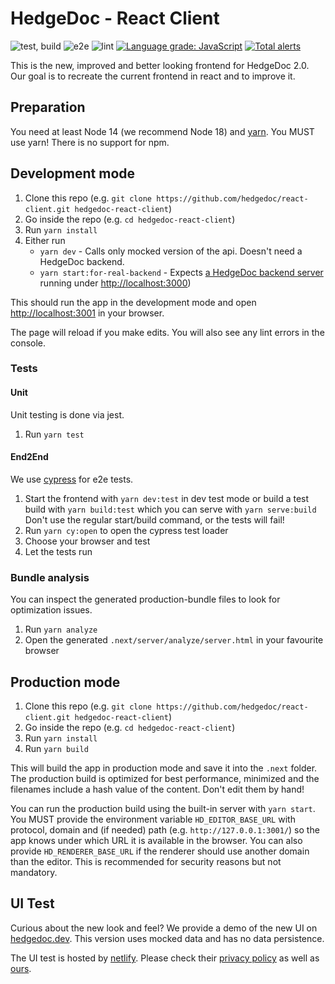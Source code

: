 <!--
SPDX-FileCopyrightText: 2021 The HedgeDoc developers (see AUTHORS file)

SPDX-License-Identifier: CC-BY-SA-4.0
-->

# HedgeDoc - React Client

![test, build](https://github.com/hedgedoc/react-client/workflows/test,%20build/badge.svg)
![e2e](https://github.com/hedgedoc/react-client/workflows/e2e/badge.svg)
![lint](https://github.com/hedgedoc/react-client/workflows/lint/badge.svg)
[![Language grade: JavaScript](https://img.shields.io/lgtm/grade/javascript/g/hedgedoc/react-client.svg?logo=lgtm&logoWidth=18)](https://lgtm.com/projects/g/hedgedoc/react-client/context:javascript)
[![Total alerts](https://img.shields.io/lgtm/alerts/g/hedgedoc/react-client.svg?logo=lgtm&logoWidth=18)](https://lgtm.com/projects/g/hedgedoc/react-client/alerts/)

This is the new, improved and better looking frontend for HedgeDoc 2.0. Our goal is to recreate the current frontend in
react and to improve it.

## Preparation

You need at least Node 14 (we recommend Node 18) and [yarn](https://yarnpkg.com/).
You MUST use yarn! There is no support for npm.

## Development mode

1. Clone this repo (e.g. `git clone https://github.com/hedgedoc/react-client.git hedgedoc-react-client`)
2. Go inside the repo (e.g. `cd hedgedoc-react-client`)
3. Run `yarn install`
4. Either run
    - `yarn dev` - Calls only mocked version of the api. Doesn't need a HedgeDoc backend.
    - `yarn start:for-real-backend` -
      Expects [a HedgeDoc backend server](https://github.com/hedgedoc/hedgedoc/tree/develop) running
      under [http://localhost:3000](http://localhost:3000))

This should run the app in the development mode and open [http://localhost:3001](http://localhost:3001) in your browser.

The page will reload if you make edits. You will also see any lint errors in the console.

### Tests

#### Unit

Unit testing is done via jest.

1. Run `yarn test`

#### End2End

We use [cypress](https://cypress.io) for e2e tests.

1. Start the frontend with `yarn dev:test` in dev test mode or build a test build with `yarn build:test` which you can
   serve with `yarn serve:build`
   Don't use the regular start/build command, or the tests will fail!
2. Run `yarn cy:open` to open the cypress test loader
3. Choose your browser and test
4. Let the tests run

### Bundle analysis

You can inspect the generated production-bundle files to look for optimization issues.

1. Run `yarn analyze`
2. Open the generated `.next/server/analyze/server.html` in your favourite browser

## Production mode

1. Clone this repo (e.g. `git clone https://github.com/hedgedoc/react-client.git hedgedoc-react-client`)
2. Go inside the repo (e.g. `cd hedgedoc-react-client`)
3. Run `yarn install`
4. Run `yarn build`

This will build the app in production mode and save it into the `.next` folder. The production build is optimized for
best performance, minimized and the filenames include a hash value of the content. Don't edit them by hand!

You can run the production build using the built-in server with `yarn start`.
You MUST provide the environment variable `HD_EDITOR_BASE_URL` with protocol, domain and (if needed) path (e.g. `http://127.0.0.1:3001/`) so the app knows under which URL it is available in the browser.
You can also provide `HD_RENDERER_BASE_URL` if the renderer should use another domain than the editor. This is recommended for security reasons but not mandatory.

## UI Test

Curious about the new look and feel? We provide a demo of the new UI on [hedgedoc.dev](https://hedgedoc.dev). This version uses mocked data and has no data persistence.

The UI test is hosted by [netlify](https://netlify.com). Please check their [privacy policy](https://netlify.com/privacy) as well as [ours](https://hedgedoc.org/privacy-policy).
